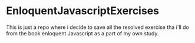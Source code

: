 # EnloquentJavascriptExercises
This is just a repo where i decide to save all the resolved exercise tha i'll do from the book enloquent Javascript as a part of my own study.
